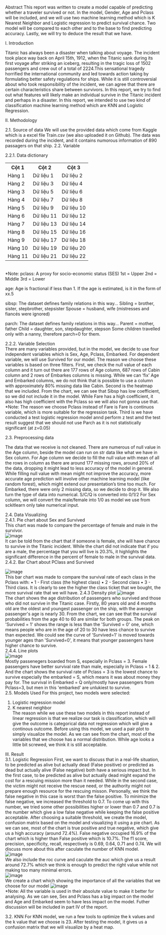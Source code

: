 Abstract 
This report was written to create a model capable of predicting whether a traveler survived or not. In the model, Gender, Age and Pclass will be included, and we will use two machine learning method which is K Nearest Neighbor and Logistic regression to predict survival chance. Two model will be compared to each other and to the base to find predicting accuracy. Lastly, we will try to deduce the result that we have.

I.	Introduction

Titanic has always been a disaster when talking about voyage. The incident took place way back on April 15th, 1912, when the Titanic sank during its first voyage after striking an iceberg, resulting in the tragic loss of 1502 passengers and crew out of a total of 2224.This sensational tragedy horrified the international community and led towards action taking by formulating better safety regulations for ships. While it is still controversial about who took responsibility of the incident, we can agree that there are certain characteristics share between survivors. In this report, we try to find out what features will likely make an individual survive in the Titanic incident and perhaps in a disaster.
In this report, we intended to use two kind of classification machine learning method which are KNN and Logistic Regression.

II. Methodology

2.1. Source of data
We will use the provided data which come from Kaggle which is a excel file Train.csv (we also uploaded it on Github). The data was recorded during the incident, and it contains numorous information of 890 passagers on that ship. 
2.2. Variable

2.2.1. Data dictionary
<br>
<table>
  <tr>
    <th>Cột 1</th>
    <th>Cột 2</th>
    <th>Cột 3</th>
  </tr>
  <tr>
    <td>Hàng 1</td>
    <td>Dữ liệu 1</td>
    <td>Dữ liệu 2</td>
  </tr>
  <tr>
    <td>Hàng 2</td>
    <td>Dữ liệu 3</td>
    <td>Dữ liệu 4</td>
  </tr>
  <tr>
    <td>Hàng 3</td>
    <td>Dữ liệu 5</td>
    <td>Dữ liệu 6</td>
  </tr>
  <tr>
    <td>Hàng 4</td>
    <td>Dữ liệu 7</td>
    <td>Dữ liệu 8</td>
  </tr>
  <tr>
    <td>Hàng 5</td>
    <td>Dữ liệu 9</td>
    <td>Dữ liệu 10</td>
  </tr>
  <tr>
    <td>Hàng 6</td>
    <td>Dữ liệu 11</td>
    <td>Dữ liệu 12</td>
  </tr>
  <tr>
    <td>Hàng 7</td>
    <td>Dữ liệu 13</td>
    <td>Dữ liệu 14</td>
  </tr>
  <tr>
    <td>Hàng 8</td>
    <td>Dữ liệu 15</td>
    <td>Dữ liệu 16</td>
  </tr>
  <tr>
    <td>Hàng 9</td>
    <td>Dữ liệu 17</td>
    <td>Dữ liệu 18</td>
  </tr>
  <tr>
    <td>Hàng 10</td>
    <td>Dữ liệu 19</td>
    <td>Dữ liệu 20</td>
  </tr>
  <tr>
    <td>Hàng 11</td>
    <td>Dữ liệu 21</td>
    <td>Dữ liệu 22</td>
  </tr>
</table>
<br>
*Note: 
pclass: A proxy for socio-economic status (SES)
1st = Upper
2nd = Middle
3rd = Lower

age: Age is fractional if less than 1. If the age is estimated, is it in the form of xx.5

sibsp: The dataset defines family relations in this way...
Sibling = brother, sister, stepbrother, stepsister
Spouse = husband, wife (mistresses and fiancés were ignored)

parch: The dataset defines family relations in this way...
Parent = mother, father
Child = daughter, son, stepdaughter, stepson
Some children travelled only with a nanny, therefore parch=0 for them.

2.2.2. Variable Selection
<br>
There are many variables provided, but in the model, we decide to use four independent variables which is Sex, Age, Pclass, Embarked. For dependent variable, we will use Survived for our model. 
The reason we choose these variables is based on three filters. 
First, we check the null value of each column and it turn out there are 177 rows of Age column, 687 rows of Cabin column and 2 rows of Embarkes columns is missing. While we can ‘fix’ Age and Embarked columns, we do not think that is possible to use a column with approximately 80% missing data like Cabin.
Second is the heatmap that we included. From the chart, we can see that Sibsp has low coefficient, so we did not include it in the model. While Fare has a high coefficient, it also has high coefficient with the Pclass so we will also not gonna use that.
*Note: The reason we choose Pclass instead of Fare is Fare is continuos variable, which is more suitable for the regression task.
Third is we have conducted a test logistic regression model annd perform z test amd the test result suggest that we should not use Parch as it is not statistically significant (at z=0.05)

2.3. Preprocessing data

The data that we receive is not cleaned. There are numerous of null value in the Age column, beside the model can run on str data like what we have in Sex column.
For Age column we decide to fill the null value with mean of all the rows in column as there are around 177 missing rows, around 20% of the data, dropping it might lead to less accuracy of the model in general. While filling null value with mean might not improve the accuracy, more accurate age prediction will involve other machine learning model (like random forest), which might extend our presentation’s time too much. 
For Embarked, there were only 2 missing data, so we decide to drop it. We also turn the type of data into numerical. S/C/Q is converted into 0/1/2
For Sex column, we will convert the male/female into 1/0 as model we use from sckitlearn only take numerical input.

2.4. Data Visualizing
<br>
2.4.1. Pie chart about Sex and Survived
<br>
This chart was made to compare the percentage of female and male in the survivor.
<br>
![image](https://github.com/user-attachments/assets/c24de14d-1e92-48da-a488-18c2f90a8130)
<br>
It can be told from the chart that if someone is female, she will have chance to survive in the Titanic incident.
While the chart did not indicate that if you are a male, the percentage that you will live is 20.3%, it highlights the significant difference in the percent of female to male in the survival data.
<br>
2.4.2. Bar Chart about PClass and Survived

![image](https://github.com/user-attachments/assets/e06f85cb-73a1-4959-bee1-c8fd22821133)
<br>
This bar chart was made to compare the survival rate of each class in the Pclass with:
•	1 - First class (the highest class)
•	2 - Second class
•	3 - Third class.
It is clearly to see the higher the class ticket that we bought, the more survival rate that we will have.
2.4.3 Density plot
![image](https://github.com/user-attachments/assets/8d2ac81b-5d74-4094-b65d-5dbf48f65ab7)
<br>
The chart shows the age distribution of passengers who survived and those who did not survive in the Titanic case.
Firstly, 80 years old and 4 months old are the oldest and youngest passenger on the ship, with the average passenger's age is nearly 30. From the chart, we can see that the survival probabilities from the age 40 to 60 are similar for both groups. The peak on 'Survived = 1' shows the range is less than the 'Survived = 0' one, which means people who are in the age of 20 to 30 have less chance to survive than expected. We could see the curve of 'Survived=1' is moved towards younger ages than 'Survived=0', it means that younger passengers have higher chance to survive.
<br>
2.4.4. Line plots
<br>
![image](https://github.com/user-attachments/assets/cbad19db-2e08-470f-9a79-58fd3d570ef1)
<br>
Mostly passenegers boarded from S, especially in Pclass = 3. Female passengers have better survival rate than male, especially in Pclass = 1 & 2. And the chart shows the survival rate of Pclass = 3 is the lowest chance to survive especially the embarked = S, which means it was about money they pay for. The survival in Embarked = Q only/mostly have passengers from Pclass=3, but men in this 'embarked' are unlukiest to survive.
<br>
2.5. Models Used
For this project, two models were selected:
1. Logistic regression model
2. K nearest neighbor  
The reason while we use these two models in this report instead of linear regression is that we realize our task is classification, which will give the outcome is categorical data not regression which will give a continous outcome.
Before using this model, we used a pair plot to simply visualize the model.
As we can see from the chart, most of the variables that we choose has a normal distribution. While age looks a little bit screwed, we think it is still acceptable.

III. Result
<br>
3.1. Logistic Regression
First, we want to discuss that in a real-life situation, to be predicted as alive but actually dead (False positive) or predicted as dead but actually alive (False negative) both have a serious impact but. In the first case, to be predicted as alive but actually dead might expand the cost for a rescuing mission more than it needed. While in the second case, the victim might not receive the rescue need, or the authority might not prepare enough resource for the rescuing misson. Personally, we think the false negative in this case is worst than the false positive.
To minimize the false negative, we increased the threshold to 0.7. To come up with this number, we tried some other possibilities higher or lower than 0.7 and 0.7 is the number which give a low false negative while keeping the false positive acceptable. 
After choosing a suitable threshold, we create the model, confusion matrix based on the model and visualizing it using a pie chart. As we can see, most of the chart is true positive and true negative, which give us a high accuracy (around 72.4%). False negative occupied 16.9% of the chart which is higher than False positive which is 10.7%. The f1 score, precision, specificity, recall, respectively is 0.69, 0.64, 0.71 and 0.74. We will discuss more about this after caculate the number of KNN model.
<br>
![image](https://github.com/user-attachments/assets/304c27d1-703f-4a10-ad0e-6e51af4a5140)
<br>
We also include the roc curve and caculate the auc which give us a result around 72.7% which we think is enough to predict the right value while not making too many minimal errors.
<br>
![image](https://github.com/user-attachments/assets/64918ae6-0025-4f46-aedb-7d91ada6e918)
<br>
We create a chart which showing the importance of all the variables that we choose for our model
![image](https://github.com/user-attachments/assets/901ae7a6-f567-4e97-afff-e6c4f5243b7d)
<br>
*Note: All the variable is used in their absolute value to make it better for analysing.
As we can see, Sex and Pclass has a big impact on the model and Age and Embarked seem to have less impact on the model. Futher discussion will be included in part IV of the report.

3.2. KNN 
For KNN model, we run a few tools to optimize the k values and the k value that we choose is 23.
After testing the model, it gives us a confusion matrix that we will visualize by a heat map. 




